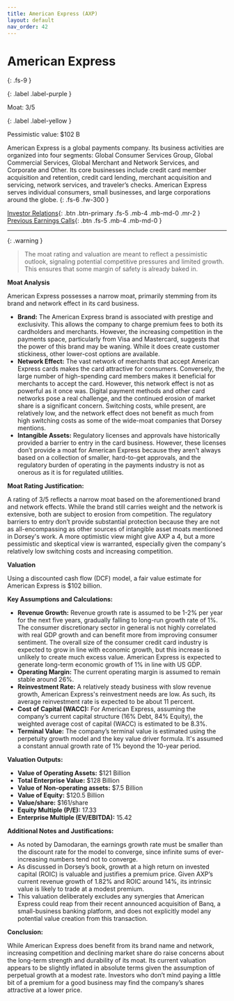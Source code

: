 ```yaml
---
title: American Express (AXP)
layout: default
nav_order: 42
---
```


# American Express
{: .fs-9 }

{: .label .label-purple }

Moat: 3/5

{: .label .label-yellow }

Pessimistic value: $102 B

American Express is a global payments company. Its business activities are organized into four segments: Global Consumer Services Group, Global Commercial Services, Global Merchant and Network Services, and Corporate and Other. Its core businesses include credit card member acquisition and retention, credit card lending, merchant acquisition and servicing, network services, and traveler’s checks.  American Express serves individual consumers, small businesses, and large corporations around the globe.
{: .fs-6 .fw-300 }

[Investor Relations](https://www.google.com/search?q=AXP+investor+relations){: .btn .btn-primary .fs-5 .mb-4 .mb-md-0 .mr-2 }
[Previous Earnings Calls](https://discountingcashflows.com/company/AXP/transcripts/){: .btn .fs-5 .mb-4 .mb-md-0 }

---

{: .warning } 
>The moat rating and valuation are meant to reflect a pessimistic outlook, signaling potential competitive pressures and limited growth. This ensures that some margin of safety is already baked in.


**Moat Analysis**

American Express possesses a narrow moat, primarily stemming from its brand and network effect in its card business.

* **Brand:** The American Express brand is associated with prestige and exclusivity. This allows the company to charge premium fees to both its cardholders and merchants. However, the increasing competition in the payments space, particularly from Visa and Mastercard, suggests that the power of this brand may be waning.  While it does create customer stickiness, other lower-cost options are available.
* **Network Effect:**  The vast network of merchants that accept American Express cards makes the card attractive for consumers. Conversely, the large number of high-spending card members makes it beneficial for merchants to accept the card. However, this network effect is not as powerful as it once was.  Digital payment methods and other card networks pose a real challenge, and the continued erosion of market share is a significant concern. Switching costs, while present, are relatively low, and the network effect does not benefit as much from high switching costs as some of the wide-moat companies that Dorsey mentions.
* **Intangible Assets:** Regulatory licenses and approvals have historically provided a barrier to entry in the card business.  However, these licenses don’t provide a moat for American Express because they aren't always based on a collection of smaller, hard-to-get approvals, and the regulatory burden of operating in the payments industry is not as onerous as it is for regulated utilities.

**Moat Rating Justification:**

A rating of 3/5 reflects a narrow moat based on the aforementioned brand and network effects. While the brand still carries weight and the network is extensive, both are subject to erosion from competition.  The regulatory barriers to entry don’t provide substantial protection because they are not as all-encompassing as other sources of intangible asset moats mentioned in Dorsey's work. A more optimistic view might give AXP a 4, but a more pessimistic and skeptical view is warranted, especially given the company's relatively low switching costs and increasing competition.


**Valuation**

Using a discounted cash flow (DCF) model, a fair value estimate for American Express is $102 billion.

**Key Assumptions and Calculations:**

* **Revenue Growth:**  Revenue growth rate is assumed to be 1-2% per year for the next five years, gradually falling to long-run growth rate of 1%. The consumer discretionary sector in general is not highly correlated with real GDP growth and can benefit more from improving consumer sentiment. The overall size of the consumer credit card industry is expected to grow in line with economic growth, but this increase is unlikely to create much excess value. American Express is expected to generate long-term economic growth of 1% in line with US GDP.
* **Operating Margin:**  The current operating margin is assumed to remain stable around 26%.
* **Reinvestment Rate:**  A relatively steady business with slow revenue growth, American Express's reinvestment needs are low. As such, its average reinvestment rate is expected to be about 11 percent.
* **Cost of Capital (WACC):**  For American Express, assuming the company’s current capital structure (16% Debt, 84% Equity), the weighted average cost of capital (WACC) is estimated to be 8.3%.
* **Terminal Value:** The company’s terminal value is estimated using the perpetuity growth model and the key value driver formula. It's assumed a constant annual growth rate of 1% beyond the 10-year period.

**Valuation Outputs:**

* **Value of Operating Assets:** $121 Billion
* **Total Enterprise Value:** $128 Billion
* **Value of Non-operating assets:** $7.5 Billion
* **Value of Equity:** $120.5 Billion
* **Value/share:** $161/share
* **Equity Multiple (P/E):** 17.33
* **Enterprise Multiple (EV/EBITDA):** 15.42

**Additional Notes and Justifications:**

* As noted by Damodaran, the earnings growth rate must be smaller than the discount rate for the model to converge, since infinite sums of ever-increasing numbers tend not to converge.
* As discussed in Dorsey’s book, growth at a high return on invested capital (ROIC) is valuable and justifies a premium price. Given AXP’s current revenue growth of 1.82% and ROIC around 14%, its intrinsic value is likely to trade at a modest premium.
* This valuation deliberately excludes any synergies that American Express could reap from their recent announced acquisition of Banq, a small-business banking platform, and does not explicitly model any potential value creation from this transaction.



**Conclusion:**

While American Express does benefit from its brand name and network, increasing competition and declining market share do raise concerns about the long-term strength and durability of its moat. Its current valuation appears to be slightly inflated in absolute terms given the assumption of perpetual growth at a modest rate. Investors who don’t mind paying a little bit of a premium for a good business may find the company’s shares attractive at a lower price.